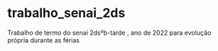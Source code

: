 # trabalho_senai_2ds
Trabalho de termo do senai 2dsºb-tarde , ano de 2022 para evolução própria durante as férias 
